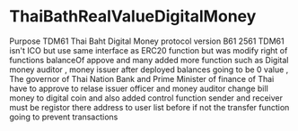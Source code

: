 # ThaiBathRealValueDigitalMoney

Purpose TDM61  Thai Baht Digital Money protocol version B61 2561 
TDM61 isn't ICO but use same interface as ERC20 function but was modify 
right of functions  balanceOf  appove and many  added more function 
such as Digital money auditor , money issuer after deployed balances going to
be 0 value , The governor of Thai Nation Bank and Prime Minister of finance of Thai 
have to approve to relase issuer officer and money auditor change bill money to digital coin
and also added control function sender and receiver must be registor there address to user list 
before if not the transfer function going to prevent transactions      
